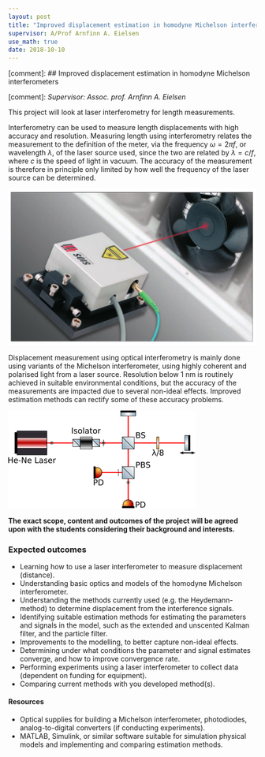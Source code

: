 ```yaml
---
layout: post
title: "Improved displacement estimation in homodyne Michelson interferometers"
supervisor: A/Prof Arnfinn A. Eielsen
use_math: true
date: 2018-10-10
---
```


[comment]: ## Improved displacement estimation in homodyne Michelson interferometers

[comment]: *Supervisor: Assoc. prof. Arnfinn A. Eielsen*

This project will look at laser interferometry for length measurements.

Interferometry can be used to measure length displacements with high accuracy and resolution. Measuring length using interferometry relates the measurement to the definition of the meter, via the frequency $\omega = 2 \pi f$, or wavelength $\lambda$, of the laser source used, since the two are related by $\lambda = c/f$, where $c$ is the speed of light in vacuum. The accuracy of the measurement is therefore in principle only limited by how well the frequency of the laser source can be determined.

![SIOS SP-S Series --- example of interferometer used for displacement measurements.](/images/sp_s_series.png "SIOS SP-S Series")

Displacement measurement using optical interferometry is mainly done using variants of the Michelson interferometer, using highly coherent and polarised light from a laser source. Resolution below 1 nm is routinely achieved in suitable environmental conditions, but the accuracy of the measurements are impacted due to several non-ideal effects. Improved estimation methods can rectify some of these accuracy problems.

![Optical diagram for a Michelson interferometer](/images/michelson_optical_diagram_03.png "Michelson interferometer diagram")

**The exact scope, content and outcomes of the project will be agreed upon with the students considering their background and interests.**

### Expected outcomes
* Learning how to use a laser interferometer to measure displacement (distance).
* Understanding basic optics and models of the homodyne Michelson interferometer.
* Understanding the methods currently used (e.g. the Heydemann-method) to determine displacement from the interference signals.
* Identifying suitable estimation methods for estimating the parameters and signals in the model, such as the extended and unscented Kalman filter, and the particle filter.
* Improvements to the modelling, to better capture non-ideal effects.
* Determining under what conditions the parameter and signal estimates converge, and how to improve convergence rate.
* Performing experiments using a laser interferometer to collect data (dependent on funding for equipment).
* Comparing current methods with you developed method(s).

#### Resources
- Optical supplies for building a Michelson interferometer, photodiodes, analog-to-digital converters (if conducting experiments).
- MATLAB, Simulink, or similar software suitable for simulation physical models and implementing and comparing estimation methods.
